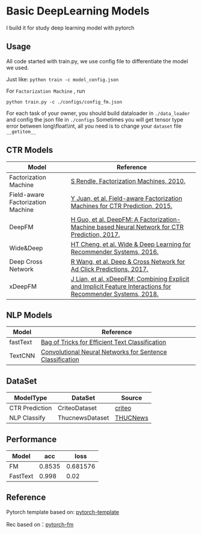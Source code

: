 # Basic DeepLearning Models

I build it for study deep learning model with pytorch

## Usage

All code started with train.py, we use config file to differentiate the model we used.

Just like: `python train -c model_config.json`

For `Factorization Machine` , run 
```
python train.py -c ./configs/config_fm.json
```

For each task of your owner, you should build dataloader in `./data_loader` and config the json file in `./configs` 
Sometimes you will get tensor type error between long\float\int, all you need is to change your `dataset` file `__getitem__`

## CTR Models

| Model | Reference | 
| ------ | ------ | 
| Factorization Machine | [S Rendle, Factorization Machines, 2010.](https://www.csie.ntu.edu.tw/~b97053/paper/Rendle2010FM.pdf) | 
| Field-aware Factorization Machine | [Y Juan, et al. Field-aware Factorization Machines for CTR Prediction, 2015.](https://www.csie.ntu.edu.tw/~cjlin/papers/ffm.pdf) |
| DeepFM|[H Guo, et al. DeepFM: A Factorization-Machine based Neural Network for CTR Prediction, 2017.](https://arxiv.org/abs/1703.04247)|
| Wide&Deep | [HT Cheng, et al. Wide & Deep Learning for Recommender Systems, 2016.](https://arxiv.org/abs/1606.07792) |
| Deep Cross Network | [R Wang, et al. Deep & Cross Network for Ad Click Predictions, 2017.](https://arxiv.org/abs/1708.05123) |
| xDeepFM | [J Lian, et al. xDeepFM: Combining Explicit and Implicit Feature Interactions for Recommender Systems, 2018.](https://arxiv.org/abs/1803.05170) |


## NLP Models

| Model | Reference | 
| ------ | ------ | 
| fastText | [Bag of Tricks for Efficient Text Classification](https://arxiv.org/abs/1607.01759)|
|TextCNN | [Convolutional Neural Networks for Sentence Classification](https://arxiv.org/abs/1408.5882)

## DataSet

|ModelType|DataSet|Source|
|---|---|---|
|CTR Prediction|CriteoDataset|[criteo](http://research.criteo.com/outreach/)|
|NLP Classify|ThucnewsDataset|[THUCNews](http://thuctc.thunlp.org/)|


## Performance

| Model | acc | loss |
| ------ | ------ | ------ | 
|FM|0.8535|0.681576|
|FastText|0.998|0.02|

## Reference 

Pytorch template based on: [pytorch-template](https://github.com/victoresque/pytorch-template.git)

Rec based on：[pytorch-fm](https://github.com/rixwew/pytorch-fm.git)
